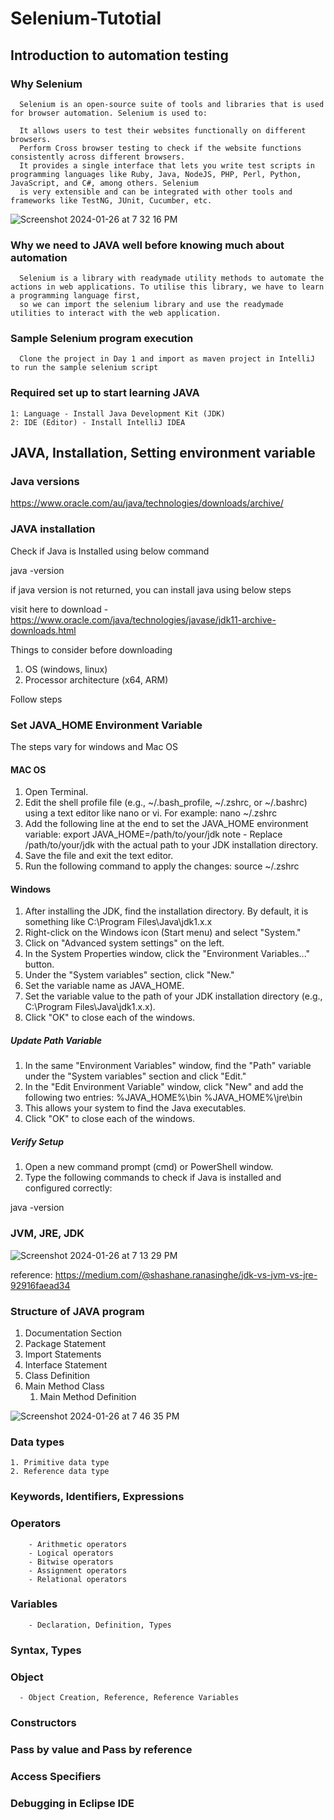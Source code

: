 # Selenium-Tutotial
## Introduction to automation testing
### Why Selenium 

      Selenium is an open-source suite of tools and libraries that is used for browser automation. Selenium is used to:
      
      It allows users to test their websites functionally on different browsers. 
      Perform Cross browser testing to check if the website functions consistently across different browsers. 
      It provides a single interface that lets you write test scripts in programming languages like Ruby, Java, NodeJS, PHP, Perl, Python, JavaScript, and C#, among others. Selenium 
      is very extensible and can be integrated with other tools and frameworks like TestNG, JUnit, Cucumber, etc.

![Screenshot 2024-01-26 at 7 32 16 PM](https://github.com/naditraining/Selenium-Tutotial/assets/157560787/7e8a3173-34dc-4bfc-b188-1f22eebd9978)

### Why we need to JAVA well before knowing much about automation

      Selenium is a library with readymade utility methods to automate the actions in web applications. To utilise this library, we have to learn a programming language first,
      so we can import the selenium library and use the readymade utilities to interact with the web application.
      

### Sample Selenium program execution

      Clone the project in Day 1 and import as maven project in IntelliJ to run the sample selenium script

### Required set up to start learning JAVA
    1: Language - Install Java Development Kit (JDK)
    2: IDE (Editor) - Install IntelliJ IDEA

## JAVA, Installation, Setting environment variable
### Java versions

https://www.oracle.com/au/java/technologies/downloads/archive/


### JAVA installation

Check if Java is Installed using below command

java -version

if java version is not returned, you can install java using below steps

visit here to download - https://www.oracle.com/java/technologies/javase/jdk11-archive-downloads.html

Things to consider before downloading
1. OS (windows, linux)
2. Processor architecture (x64, ARM)

Follow steps 
### Set JAVA_HOME Environment Variable
The steps vary for windows and Mac OS 
#### MAC OS 
1. Open Terminal.
2. Edit the shell profile file (e.g., ~/.bash_profile, ~/.zshrc, or ~/.bashrc) using a text editor like nano or vi. For example:
nano ~/.zshrc
3. Add the following line at the end to set the JAVA_HOME environment variable:
export JAVA_HOME=/path/to/your/jdk
note - Replace /path/to/your/jdk with the actual path to your JDK installation directory.
4. Save the file and exit the text editor.
5. Run the following command to apply the changes:
source ~/.zshrc

#### Windows
1. After installing the JDK, find the installation directory. By default, it is something like C:\Program Files\Java\jdk1.x.x
2. Right-click on the Windows icon (Start menu) and select "System."
3. Click on "Advanced system settings" on the left.
4. In the System Properties window, click the "Environment Variables..." button.
5. Under the "System variables" section, click "New."
6. Set the variable name as JAVA_HOME.
7. Set the variable value to the path of your JDK installation directory (e.g., C:\Program Files\Java\jdk1.x.x).
8. Click "OK" to close each of the windows.


  ##### Update Path Variable
  1. In the same "Environment Variables" window, find the "Path" variable under the "System variables" section and click "Edit."
  2. In the "Edit Environment Variable" window, click "New" and add the following two entries:
  %JAVA_HOME%\bin
  %JAVA_HOME%\jre\bin
  3. This allows your system to find the Java executables.
  4. Click "OK" to close each of the windows.
  
  
  ##### Verify Setup
  1. Open a new command prompt (cmd) or PowerShell window.
  2. Type the following commands to check if Java is installed and configured correctly:
  
  java -version


### JVM, JRE, JDK

![Screenshot 2024-01-26 at 7 13 29 PM](https://github.com/naditraining/Selenium-Tutotial/assets/157560787/b44d7870-6c1a-40e3-9b6d-97ae1bcbaa8e)

reference: https://medium.com/@shashane.ranasinghe/jdk-vs-jvm-vs-jre-92916faead34

### Structure of JAVA program

1. Documentation Section
2. Package Statement
3. Import Statements
4. Interface Statement
5. Class Definition
6. Main Method Class
    1. Main Method Definition
       
![Screenshot 2024-01-26 at 7 46 35 PM](https://github.com/naditraining/Selenium-Tutotial/assets/157560787/d3ea6726-394e-4766-a668-4ad425ed071e)

### Data types
    1. Primitive data type
    2. Reference data type

### Keywords, Identifiers, Expressions	
          
### Operators	
        - Arithmetic operators	
        - Logical operators	
        - Bitwise operators	
        - Assignment operators	
        - Relational operators	
          
### Variables	
        - Declaration, Definition, Types		
      
### Syntax, Types	
    
### Object	
      - Object Creation, Reference, Reference Variables	
      
### Constructors	
### Pass by value and Pass by reference	
### Access Specifiers	
      
### Debugging in Eclipse IDE	    
